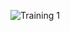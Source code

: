 ![Training 1](https://github.com/Jmini00/Exercice-HTML-CSS/assets/141427289/4278d187-6db2-44f1-8bd8-183d71490bd9)
